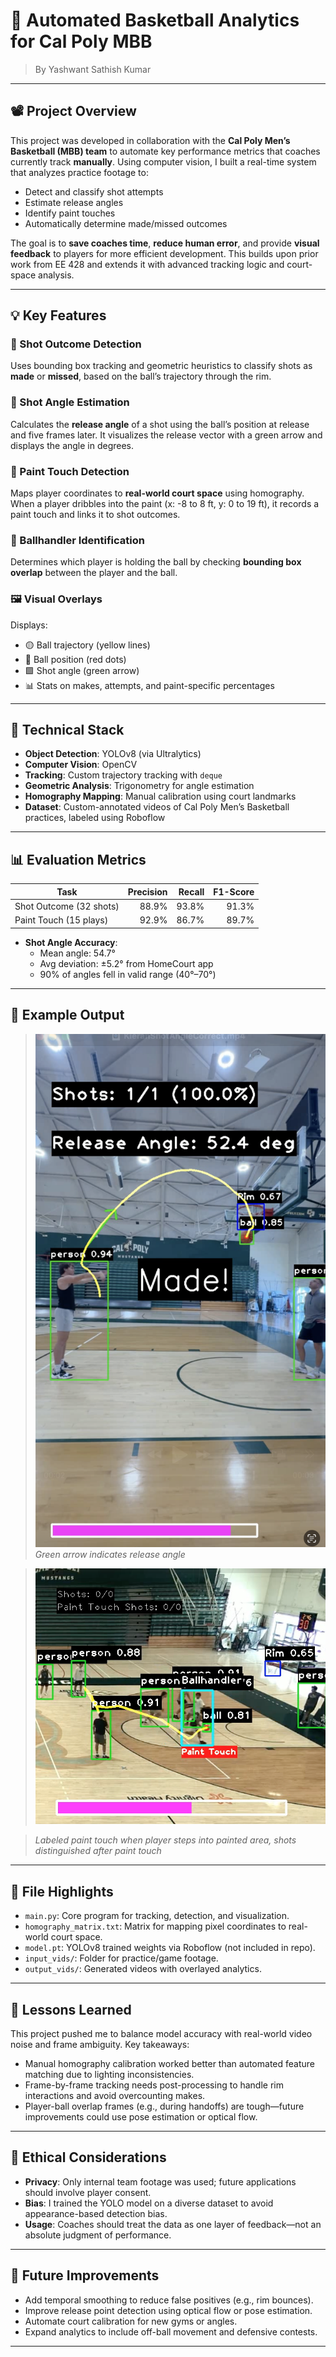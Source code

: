 # 🏀 Automated Basketball Analytics for Cal Poly MBB

> By Yashwant Sathish Kumar  

---

## 📽️ Project Overview

This project was developed in collaboration with the **Cal Poly Men’s Basketball (MBB) team** to automate key performance metrics that coaches currently track **manually**. Using computer vision, I built a real-time system that analyzes practice footage to:

- Detect and classify shot attempts
- Estimate release angles
- Identify paint touches
- Automatically determine made/missed outcomes

The goal is to **save coaches time**, **reduce human error**, and provide **visual feedback** to players for more efficient development. This builds upon prior work from EE 428 and extends it with advanced tracking logic and court-space analysis.

---

## 💡 Key Features

### 🎯 Shot Outcome Detection
Uses bounding box tracking and geometric heuristics to classify shots as **made** or **missed**, based on the ball’s trajectory through the rim.

### 📐 Shot Angle Estimation
Calculates the **release angle** of a shot using the ball’s position at release and five frames later. It visualizes the release vector with a green arrow and displays the angle in degrees.

### 🏀 Paint Touch Detection
Maps player coordinates to **real-world court space** using homography. When a player dribbles into the paint (x: -8 to 8 ft, y: 0 to 19 ft), it records a paint touch and links it to shot outcomes.

### 👤 Ballhandler Identification
Determines which player is holding the ball by checking **bounding box overlap** between the player and the ball.

### 🖼️ Visual Overlays
Displays:
- 🟡 Ball trajectory (yellow lines)
- 🔴 Ball position (red dots)
- 🟩 Shot angle (green arrow)
- 📊 Stats on makes, attempts, and paint-specific percentages

---

## 🧠 Technical Stack

- **Object Detection**: YOLOv8 (via Ultralytics)
- **Computer Vision**: OpenCV
- **Tracking**: Custom trajectory tracking with `deque`
- **Geometric Analysis**: Trigonometry for angle estimation
- **Homography Mapping**: Manual calibration using court landmarks
- **Dataset**: Custom-annotated videos of Cal Poly Men’s Basketball practices, labeled using Roboflow

---

## 📊 Evaluation Metrics

| Task                 | Precision | Recall | F1-Score |
|----------------------|----------:|-------:|---------:|
| Shot Outcome (32 shots) | 88.9%     | 93.8%  | 91.3%    |
| Paint Touch (15 plays)  | 92.9%     | 86.7%  | 89.7%    |

- **Shot Angle Accuracy**:  
  - Mean angle: 54.7°  
  - Avg deviation: ±5.2° from HomeCourt app  
  - 90% of angles fell in valid range (40°–70°)

---

## 📎 Example Output

> ![Shot Angle Detection](output_vids/ShotAngleDetectionEx.png)  
> *Green arrow indicates release angle*

> ![Paint Touch Detection](output_vids/PaintTouchDetectedEx.png)

> *Labeled paint touch when player steps into painted area, shots distinguished after paint touch*
---

## 📂 File Highlights

- `main.py`: Core program for tracking, detection, and visualization.
- `homography_matrix.txt`: Matrix for mapping pixel coordinates to real-world court space.
- `model.pt`: YOLOv8 trained weights via Roboflow (not included in repo).
- `input_vids/`: Folder for practice/game footage.
- `output_vids/`: Generated videos with overlayed analytics.

---

## 📌 Lessons Learned

This project pushed me to balance model accuracy with real-world video noise and frame ambiguity. Key takeaways:

- Manual homography calibration worked better than automated feature matching due to lighting inconsistencies.
- Frame-by-frame tracking needs post-processing to handle rim interactions and avoid overcounting makes.
- Player-ball overlap frames (e.g., during handoffs) are tough—future improvements could use pose estimation or optical flow.

---

## 🔐 Ethical Considerations

- **Privacy**: Only internal team footage was used; future applications should involve player consent.
- **Bias**: I trained the YOLO model on a diverse dataset to avoid appearance-based detection bias.
- **Usage**: Coaches should treat the data as one layer of feedback—not an absolute judgment of performance.

---

## 🚀 Future Improvements

- Add temporal smoothing to reduce false positives (e.g., rim bounces).
- Improve release point detection using optical flow or pose estimation.
- Automate court calibration for new gyms or angles.
- Expand analytics to include off-ball movement and defensive contests.

---
